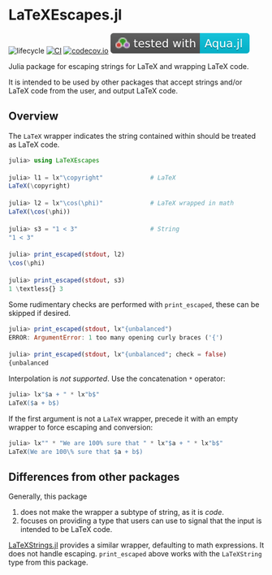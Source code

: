 # LaTeXEscapes.jl

![lifecycle](https://img.shields.io/badge/lifecycle-experimental-orange.svg)
[![CI](https://github.com/tpapp/LaTeXStrings.jl/actions/workflows/CI.yml/badge.svg)](https://github.com/tpapp/LaTeXStrings.jl/actions/workflows/CI.yml)
[![codecov.io](http://codecov.io/github/tpapp/LaTeXEscapes.jl/coverage.svg?branch=master)](http://codecov.io/github/tpapp/LaTeXEscapes.jl?branch=master)
[![Aqua QA](https://raw.githubusercontent.com/JuliaTesting/Aqua.jl/master/badge.svg)](https://github.com/JuliaTesting/Aqua.jl)

Julia package for escaping strings for LaTeX and wrapping LaTeX code.

It is intended to be used by other packages that accept strings and/or LaTeX code from the user, and output LaTeX code.

## Overview

The `LaTeX` wrapper indicates the string contained within should be treated as LaTeX code.

```julia
julia> using LaTeXEscapes

julia> l1 = lx"\copyright"             # LaTeX
LaTeX(\copyright)

julia> l2 = lx"\cos(\phi)"             # LaTeX wrapped in math
LaTeX(\cos(\phi))

julia> s3 = "1 < 3"                    # String
"1 < 3"

julia> print_escaped(stdout, l2)
\cos(\phi)

julia> print_escaped(stdout, s3)
1 \textless{} 3
```

Some rudimentary checks are performed with `print_escaped`, these can be skipped if desired.

```julia
julia> print_escaped(stdout, lx"{unbalanced")
ERROR: ArgumentError: 1 too many opening curly braces ('{')
   
julia> print_escaped(stdout, lx"{unbalanced"; check = false)  
{unbalanced
```

Interpolation is *not supported*. Use the concatenation `*` operator:

``` julia
julia> lx"$a + " * lx"b$"
LaTeX($a + b$)
```

If the first argument is not a `LaTeX` wrapper, precede it with an empty wrapper to force escaping and conversion:

``` julia
julia> lx"" * "We are 100% sure that " * lx"$a + " * lx"b$"
LaTeX(We are 100\% sure that $a + b$)
```

## Differences from other packages

Generally, this package
1. does not make the wrapper a subtype of string, as it is *code*.
2. focuses on providing a type that users can use to signal that the input is intended to be LaTeX code.

[LaTeXStrings.jl](https://github.com/JuliaStrings/LaTeXStrings.jl) provides a similar wrapper, defaulting to math expressions. It does not handle escaping. `print_escaped` above works with the `LaTeXString` type from this package.
